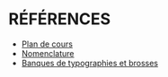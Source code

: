 # RÉFÉRENCES
<style>.md-footer{display:none;}</style>
* [Plan de cours](https://uqam-my.sharepoint.com/:w:/g/personal/lavoie-pilote_francoise_uqam_ca/EbTC0HRxc-lJnhm2HplODg0BbRFM858IHUJCAPIXDK1XBA?e=QAOZAH)
* [Nomenclature](assets/autre/nomenclature.zip)
* [Banques de typographies et brosses](https://uqam-my.sharepoint.com/:f:/g/personal/lavoie-pilote_francoise_uqam_ca/EgDRyKEkWxhPvXJn0qrV8TMBXhxIt2wOjrd02ND1kopV-w?e=eh6aLK)


